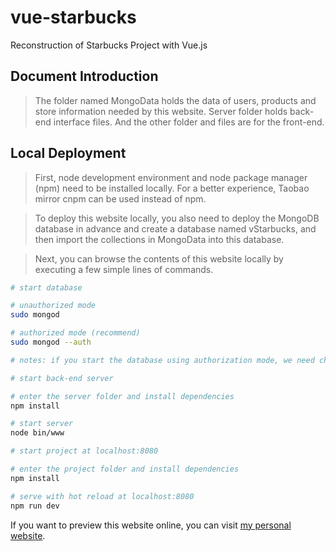 # vue-starbucks

Reconstruction of Starbucks Project with Vue.js 

## Document Introduction

> The folder named MongoData holds the data of users, products and store information needed by this website. Server folder holds back-end interface files. And the other folder and files are for the front-end.

## Local Deployment

> First, node development environment and node package manager (npm) need to be installed locally. For a better experience, Taobao mirror cnpm can be used instead of npm.

> To deploy this website locally, you also need to deploy the MongoDB database in advance and create a database named vStarbucks, and then import the collections in MongoData into this database.

> Next, you can browse the contents of this website locally by executing a few simple lines of commands.

``` bash
# start database

# unauthorized mode
sudo mongod

# authorized mode (recommend)
sudo mongod --auth

# notes: if you start the database using authorization mode, we need change the 'password' in linkedDB.js (mongodb://Jeff:password@127.0.0.1:27017/vStarbucks) to the password corresponding to the local database.

```

``` bash
# start back-end server

# enter the server folder and install dependencies
npm install

# start server
node bin/www

```

``` bash
# start project at localhost:8080

# enter the project folder and install dependencies
npm install

# serve with hot reload at localhost:8080
npm run dev

```

If you want to preview this website online, you can visit [my personal website](http://www.hppzhang.com).
